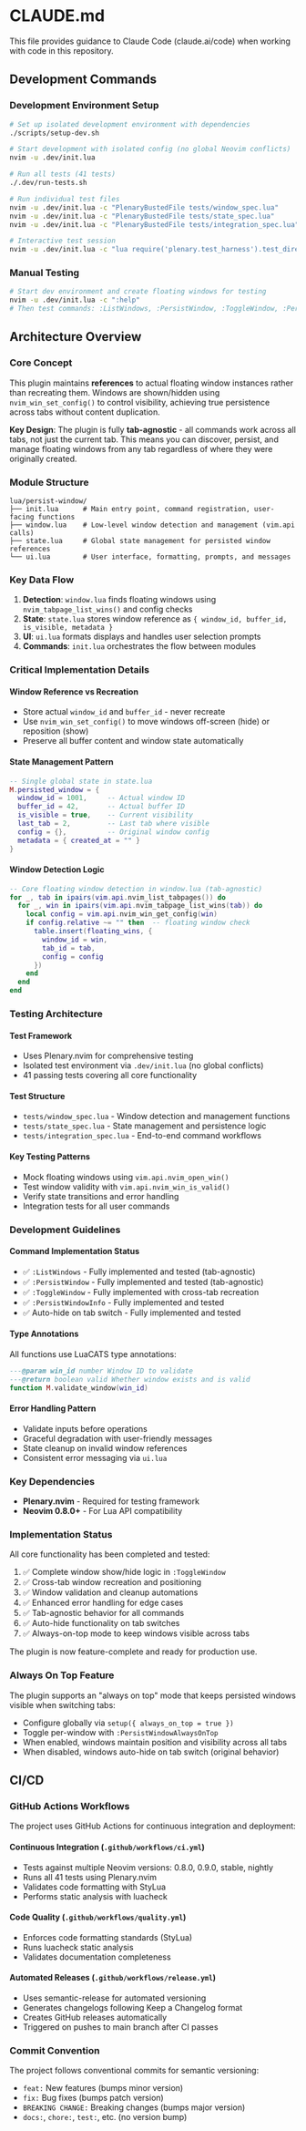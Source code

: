 # CLAUDE.md

This file provides guidance to Claude Code (claude.ai/code) when working with code in this repository.

## Development Commands

### Development Environment Setup
```bash
# Set up isolated development environment with dependencies
./scripts/setup-dev.sh

# Start development with isolated config (no global Neovim conflicts)
nvim -u .dev/init.lua

# Run all tests (41 tests)
./.dev/run-tests.sh

# Run individual test files
nvim -u .dev/init.lua -c "PlenaryBustedFile tests/window_spec.lua"
nvim -u .dev/init.lua -c "PlenaryBustedFile tests/state_spec.lua"
nvim -u .dev/init.lua -c "PlenaryBustedFile tests/integration_spec.lua"

# Interactive test session
nvim -u .dev/init.lua -c "lua require('plenary.test_harness').test_directory('tests/')"
```

### Manual Testing
```bash
# Start dev environment and create floating windows for testing
nvim -u .dev/init.lua -c ":help"
# Then test commands: :ListWindows, :PersistWindow, :ToggleWindow, :PersistWindowInfo
```

## Architecture Overview

### Core Concept
This plugin maintains **references** to actual floating window instances rather than recreating them. Windows are shown/hidden using `nvim_win_set_config()` to control visibility, achieving true persistence across tabs without content duplication.

**Key Design**: The plugin is fully **tab-agnostic** - all commands work across all tabs, not just the current tab. This means you can discover, persist, and manage floating windows from any tab regardless of where they were originally created.

### Module Structure
```
lua/persist-window/
├── init.lua      # Main entry point, command registration, user-facing functions
├── window.lua    # Low-level window detection and management (vim.api calls)
├── state.lua     # Global state management for persisted window references
└── ui.lua        # User interface, formatting, prompts, and messages
```

### Key Data Flow
1. **Detection**: `window.lua` finds floating windows using `nvim_tabpage_list_wins()` and config checks
2. **State**: `state.lua` stores window reference as `{ window_id, buffer_id, is_visible, metadata }`
3. **UI**: `ui.lua` formats displays and handles user selection prompts
4. **Commands**: `init.lua` orchestrates the flow between modules

### Critical Implementation Details

#### Window Reference vs Recreation
- Store actual `window_id` and `buffer_id` - never recreate
- Use `nvim_win_set_config()` to move windows off-screen (hide) or reposition (show)
- Preserve all buffer content and window state automatically

#### State Management Pattern
```lua
-- Single global state in state.lua
M.persisted_window = {
  window_id = 1001,     -- Actual window ID
  buffer_id = 42,       -- Actual buffer ID  
  is_visible = true,    -- Current visibility
  last_tab = 2,         -- Last tab where visible
  config = {},          -- Original window config
  metadata = { created_at = "" }
}
```

#### Window Detection Logic
```lua
-- Core floating window detection in window.lua (tab-agnostic)
for _, tab in ipairs(vim.api.nvim_list_tabpages()) do
  for _, win in ipairs(vim.api.nvim_tabpage_list_wins(tab)) do
    local config = vim.api.nvim_win_get_config(win)
    if config.relative ~= "" then  -- floating window check
      table.insert(floating_wins, {
        window_id = win,
        tab_id = tab,
        config = config
      })
    end
  end
end
```

### Testing Architecture

#### Test Framework
- Uses Plenary.nvim for comprehensive testing
- Isolated test environment via `.dev/init.lua` (no global conflicts)
- 41 passing tests covering all core functionality

#### Test Structure
- `tests/window_spec.lua` - Window detection and management functions
- `tests/state_spec.lua` - State management and persistence logic  
- `tests/integration_spec.lua` - End-to-end command workflows

#### Key Testing Patterns
- Mock floating windows using `vim.api.nvim_open_win()`
- Test window validity with `vim.api.nvim_win_is_valid()`
- Verify state transitions and error handling
- Integration tests for all user commands

### Development Guidelines

#### Command Implementation Status
- ✅ `:ListWindows` - Fully implemented and tested (tab-agnostic)
- ✅ `:PersistWindow` - Fully implemented and tested (tab-agnostic)
- ✅ `:ToggleWindow` - Fully implemented with cross-tab recreation
- ✅ `:PersistWindowInfo` - Fully implemented and tested
- ✅ Auto-hide on tab switch - Fully implemented and tested

#### Type Annotations
All functions use LuaCATS type annotations:
```lua
---@param win_id number Window ID to validate
---@return boolean valid Whether window exists and is valid
function M.validate_window(win_id)
```

#### Error Handling Pattern
- Validate inputs before operations
- Graceful degradation with user-friendly messages
- State cleanup on invalid window references
- Consistent error messaging via `ui.lua`

### Key Dependencies
- **Plenary.nvim** - Required for testing framework
- **Neovim 0.8.0+** - For Lua API compatibility

### Implementation Status
All core functionality has been completed and tested:
1. ✅ Complete window show/hide logic in `:ToggleWindow`
2. ✅ Cross-tab window recreation and positioning 
3. ✅ Window validation and cleanup automations
4. ✅ Enhanced error handling for edge cases
5. ✅ Tab-agnostic behavior for all commands
6. ✅ Auto-hide functionality on tab switches
7. ✅ Always-on-top mode to keep windows visible across tabs

The plugin is now feature-complete and ready for production use.

### Always On Top Feature
The plugin supports an "always on top" mode that keeps persisted windows visible when switching tabs:
- Configure globally via `setup({ always_on_top = true })`
- Toggle per-window with `:PersistWindowAlwaysOnTop`
- When enabled, windows maintain position and visibility across all tabs
- When disabled, windows auto-hide on tab switch (original behavior)

## CI/CD

### GitHub Actions Workflows
The project uses GitHub Actions for continuous integration and deployment:

#### Continuous Integration (`.github/workflows/ci.yml`)
- Tests against multiple Neovim versions: 0.8.0, 0.9.0, stable, nightly
- Runs all 41 tests using Plenary.nvim
- Validates code formatting with StyLua
- Performs static analysis with luacheck

#### Code Quality (`.github/workflows/quality.yml`)
- Enforces code formatting standards (StyLua)
- Runs luacheck static analysis
- Validates documentation completeness

#### Automated Releases (`.github/workflows/release.yml`)
- Uses semantic-release for automated versioning
- Generates changelogs following Keep a Changelog format
- Creates GitHub releases automatically
- Triggered on pushes to main branch after CI passes

### Commit Convention
The project follows conventional commits for semantic versioning:
- `feat:` New features (bumps minor version)
- `fix:` Bug fixes (bumps patch version)
- `BREAKING CHANGE:` Breaking changes (bumps major version)
- `docs:`, `chore:`, `test:`, etc. (no version bump)